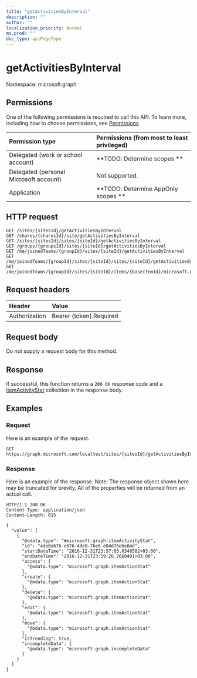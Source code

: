```yaml
---
title: "getActivitiesByInterval"
description: ""
author: ""
localization_priority: Normal
ms.prod: ""
doc_type: apiPageType
---
```


# getActivitiesByInterval

Namespace: microsoft.graph



## Permissions
One of the following permissions is required to call this API. To learn more, including how to choose permissions, see [Permissions](/concepts/permissions-reference.md).

|Permission type|Permissions (from most to least privileged)|
|:---|:---|
|Delegated (work or school account)|**TODO: Determine scopes **|
|Delegated (personal Microsoft account)|Not supported.|
|Application|**TODO: Determine AppOnly scopes **|

## HTTP request
<!-- {
  "blockType": "ignored"
}
-->
``` http
GET /sites/{sitesId}/getActivitiesByInterval
GET /shares/{sharesId}/site/getActivitiesByInterval
GET /sites/{sitesId}/sites/{siteId}/getActivitiesByInterval
GET /groups/{groupsId}/sites/{siteId}/getActivitiesByInterval
GET /me/joinedTeams/{groupId}/sites/{siteId}/getActivitiesByInterval
GET /me/joinedTeams/{groupId}/sites/{siteId}/sites/{siteId}/getActivitiesByInterval
GET /me/joinedTeams/{groupId}/sites/{siteId}/items/{baseItemId}/microsoft.graph.sharedDriveItem/site/getActivitiesByInterval
```

## Request headers
|Header|Value|
|:---|:---|
|Authorization|Bearer {token}.Required|

## Request body
Do not supply a request body for this method.

## Response
If successful, this function returns a `200 OK` response code and a [itemActivityStat](../resources/itemactivitystat.md) collection in the response body.

## Examples

### Request
Here is an example of the request.
<!-- {
  "blockType": "request",
  "name": "site_getactivitiesbyinterval"
}
-->
``` http
GET https://graph.microsoft.com/localtest/sites/{sitesId}/getActivitiesByInterval
```

### Response
Here is an example of the response. Note: The response object shown here may be truncated for brevity. All of the properties will be returned from an actual call.
<!-- {
  "blockType": "response",
  "truncated": true,
  "@odata.type": "collection(microsoft.graph.itemactivitystat)"
}
-->
``` http
HTTP/1.1 200 OK
Content-Type: application/json
Content-Length: 815

{
  "value": [
    {
      "@odata.type": "#microsoft.graph.itemActivityStat",
      "id": "4de0e676-e676-4de0-76e6-e04d76e6e04d",
      "startDateTime": "2016-12-31T23:57:05.0348502+03:00",
      "endDateTime": "2016-12-31T23:59:26.2660401+03:00",
      "access": {
        "@odata.type": "microsoft.graph.itemActionStat"
      },
      "create": {
        "@odata.type": "microsoft.graph.itemActionStat"
      },
      "delete": {
        "@odata.type": "microsoft.graph.itemActionStat"
      },
      "edit": {
        "@odata.type": "microsoft.graph.itemActionStat"
      },
      "move": {
        "@odata.type": "microsoft.graph.itemActionStat"
      },
      "isTrending": true,
      "incompleteData": {
        "@odata.type": "microsoft.graph.incompleteData"
      }
    }
  ]
}
```


